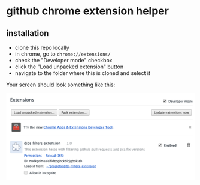 # github chrome extension helper

## installation
- clone this repo locally
- in chrome, go to `chrome://extensions/`
- check the "Developer mode" checkbox
- click the "Load unpacked extension" button
- navigate to the folder where this is cloned and select it

Your screen should look something like this:

![chrome extensions](/chrome-extensions.png)
